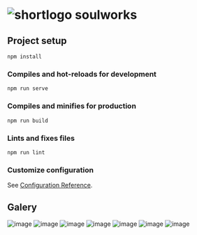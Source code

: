 # ![shortlogo](https://user-images.githubusercontent.com/82903533/207991327-cd2fb7bb-070f-4d72-a21a-d3872e55ebac.png) soulworks

## Project setup
```
npm install
```

### Compiles and hot-reloads for development
```
npm run serve
```

### Compiles and minifies for production
```
npm run build
```

### Lints and fixes files
```
npm run lint
```

### Customize configuration
See [Configuration Reference](https://cli.vuejs.org/config/).

## Galery
![image](https://user-images.githubusercontent.com/82903533/207991488-9b1d98d8-9ffd-4d60-8216-979fafaa8989.png)
![image](https://user-images.githubusercontent.com/82903533/207991505-ca5f3854-ec64-4880-8664-73fd90466bde.png)
![image](https://user-images.githubusercontent.com/82903533/207991526-adf638a6-7310-48ac-871b-3011993ecdb0.png)
![image](https://user-images.githubusercontent.com/82903533/207991549-28579355-3fde-4bc6-8b33-91de02cd8eef.png)
![image](https://user-images.githubusercontent.com/82903533/207991630-d71d3638-b4dc-4653-a04f-d6b4dbbfe459.png)
![image](https://user-images.githubusercontent.com/82903533/207991860-1bed0296-993f-4df8-a7ec-a2378373528c.png)
![image](https://user-images.githubusercontent.com/82903533/207991914-9fc71ac8-63e3-46dc-a5b8-476de9ad2524.png)




